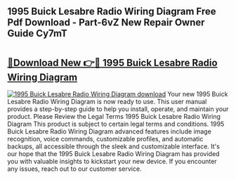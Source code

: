 ## 1995 Buick Lesabre Radio Wiring Diagram Free Pdf Download - Part-6vZ New Repair Owner Guide Cy7mT

# <h2><a href="http://dfo8an.blite.top/?on=1995+Buick+Lesabre+Radio+Wiring+Diagram">🔗Download New 👉🔴 1995 Buick Lesabre Radio Wiring Diagram</a></h2>

[![1995 Buick Lesabre Radio Wiring Diagram download](https://i.imgur.com/lujVjoI.png)](http://dfo8an.blite.top/?on=1995+Buick+Lesabre+Radio+Wiring+Diagram)
Your new 1995 Buick Lesabre Radio Wiring Diagram is now ready to use. This user manual provides a step-by-step guide to help you install, operate, and maintain your product. Please Review the Legal Terms 1995 Buick Lesabre Radio Wiring Diagram This product is subject to certain legal terms and conditions. 1995 Buick Lesabre Radio Wiring Diagram advanced features include image recognition, voice commands, customizable profiles, and automatic backups, all accessible through the sleek and customizable interface. It's our hope that the 1995 Buick Lesabre Radio Wiring Diagram has provided you with valuable insights to kickstart your new device. If you encounter any issues, reach out to our customer service.
